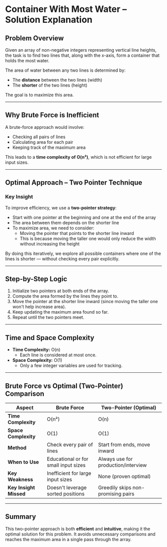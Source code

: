 # Container With Most Water – Solution Explanation

## Problem Overview

Given an array of non-negative integers representing vertical line heights, the task is to find two lines that, along with the x-axis, form a container that holds the most water.

The area of water between any two lines is determined by:
- The **distance** between the two lines (width)
- The **shorter** of the two lines (height)

The goal is to maximize this area.

---

## Why Brute Force is Inefficient

A brute-force approach would involve:
- Checking all pairs of lines
- Calculating area for each pair
- Keeping track of the maximum area

This leads to a **time complexity of O(n²)**, which is not efficient for large input sizes.

---

## Optimal Approach – Two Pointer Technique

### Key Insight

To improve efficiency, we use a **two-pointer strategy**:
- Start with one pointer at the beginning and one at the end of the array
- The area between them depends on the shorter line
- To maximize area, we need to consider:
    - Moving the pointer that points to the shorter line inward
    - This is because moving the taller one would only reduce the width without increasing the height

By doing this iteratively, we explore all possible containers where one of the lines is shorter — without checking every pair explicitly.

---

## Step-by-Step Logic

1. Initialize two pointers at both ends of the array.
2. Compute the area formed by the lines they point to.
3. Move the pointer at the shorter line inward (since moving the taller one won't help increase area).
4. Keep updating the maximum area found so far.
5. Repeat until the two pointers meet.

---

## Time and Space Complexity

- **Time Complexity:** O(n)
    - Each line is considered at most once.
- **Space Complexity:** O(1)
    - Only a few integer variables are used for tracking.

---

## Brute Force vs Optimal (Two-Pointer) Comparison

| Aspect                 | Brute Force                              | Two-Pointer (Optimal)               |
|------------------------|-------------------------------------------|-------------------------------------|
| **Time Complexity**    | O(n²)                                     | O(n)                                |
| **Space Complexity**   | O(1)                                      | O(1)                                |
| **Method**             | Check every pair of lines                 | Start from ends, move inward        |
| **When to Use**        | Educational or for small input sizes      | Always use for production/interview |
| **Key Weakness**       | Inefficient for large input sizes         | None (proven optimal)               |
| **Key Insight Missed** | Doesn't leverage sorted positions         | Greedily skips non-promising pairs  |

---

## Summary

This two-pointer approach is both **efficient** and **intuitive**, making it the optimal solution for this problem. It avoids unnecessary comparisons and reaches the maximum area in a single pass through the array.

